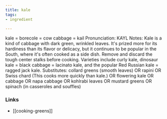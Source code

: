 ```yaml
---
title: kale
tags:
- ingredient

---
```

kale = borecole = cow cabbage = kail Pronunciation: KAYL Notes: Kale is a kind of cabbage with dark green, wrinkled leaves. It's prized more for its hardiness than its flavor or delicacy, but it continues to be popular in the South, where it's often cooked as a side dish. Remove and discard the tough center stalks before cooking. Varieties include curly kale, dinosaur kale = black cabbage = lacinato kale, and the popular Red Russian kale = ragged jack kale. Substitutes: collard greens (smooth leaves) OR rapini OR Swiss chard (This cooks more quickly than kale.) OR flowering kale OR cabbage OR napa cabbage OR kohlrabi leaves OR mustard greens OR spinach (in casseroles and souffles)

### Links

* [[cooking-greens]]

